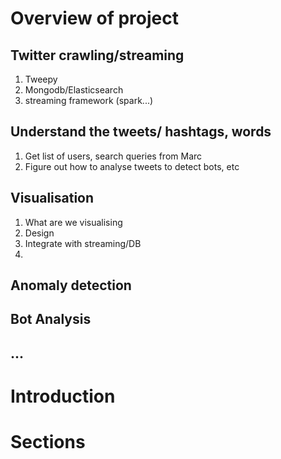 


# Overview of project

## Twitter crawling/streaming

1. Tweepy
2. Mongodb/Elasticsearch
3. streaming framework (spark...)

## Understand the tweets/ hashtags, words

1. Get list of users, search queries from Marc
2. Figure out how to analyse tweets to detect bots, etc

## Visualisation 

1. What are we visualising
2. Design
3. Integrate with streaming/DB
4. 

## Anomaly detection 



## Bot Analysis

## ...

# Introduction


# Sections
